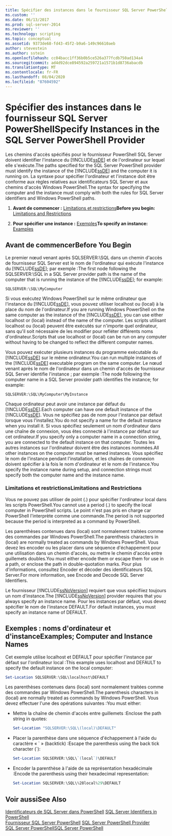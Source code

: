 ```yaml
---
title: Spécifier des instances dans le fournisseur SQL Server PowerShell | Microsoft Docs
ms.custom: ''
ms.date: 06/13/2017
ms.prod: sql-server-2014
ms.reviewer: ''
ms.technology: scripting
ms.topic: conceptual
ms.assetid: 9373de68-fd43-45f2-b9a6-149c96610aeb
author: stevestein
ms.author: sstein
ms.openlocfilehash: cc04bacc1ff36b0b5ce526a377fcdb750ad134a4
ms.sourcegitcommit: ad4d92dce894592a259721a1571b1d8736abacdb
ms.translationtype: MT
ms.contentlocale: fr-FR
ms.lasthandoff: 08/04/2020
ms.locfileid: "87604592"
---
```

# <a name="specify-instances-in-the-sql-server-powershell-provider"></a><span data-ttu-id="2cbef-102">Spécifier des instances dans le fournisseur SQL Server PowerShell</span><span class="sxs-lookup"><span data-stu-id="2cbef-102">Specify Instances in the SQL Server PowerShell Provider</span></span>
  <span data-ttu-id="2cbef-103">Les chemins d'accès spécifiés pour le fournisseur PowerShell SQL Server doivent identifier l'instance du [!INCLUDE[ssDE](../includes/ssde-md.md)] et de l'ordinateur sur lequel elle s'exécute.</span><span class="sxs-lookup"><span data-stu-id="2cbef-103">The paths specified for the SQL Server PowerShell provider must identify the instance of the [!INCLUDE[ssDE](../includes/ssde-md.md)] and the computer it is running on.</span></span> <span data-ttu-id="2cbef-104">La syntaxe pour spécifier l'ordinateur et l'instance doit être conforme aux règles relatives aux identificateurs SQL Server et aux chemins d'accès Windows PowerShell.</span><span class="sxs-lookup"><span data-stu-id="2cbef-104">The syntax for specifying the computer and the instance must comply with both the rules for SQL Server identifiers and Windows PowerShell paths.</span></span>  
  
1.  <span data-ttu-id="2cbef-105">**Avant de commencer :**  [Limitations et restrictions](#LimitationsRestrictions)</span><span class="sxs-lookup"><span data-stu-id="2cbef-105">**Before you begin:**  [Limitations and Restrictions](#LimitationsRestrictions)</span></span>  
  
2.  <span data-ttu-id="2cbef-106">**Pour spécifier une instance :**  [Exemples](#Examples)</span><span class="sxs-lookup"><span data-stu-id="2cbef-106">**To specify an instance:**  [Examples](#Examples)</span></span>  
  
## <a name="before-you-begin"></a><span data-ttu-id="2cbef-107">Avant de commencer</span><span class="sxs-lookup"><span data-stu-id="2cbef-107">Before You Begin</span></span>  
 <span data-ttu-id="2cbef-108">Le premier nœud venant après SQLSERVER:\SQL dans un chemin d'accès de fournisseur SQL Server est le nom de l'ordinateur qui exécute l'instance du [!INCLUDE[ssDE](../includes/ssde-md.md)]; par exemple :</span><span class="sxs-lookup"><span data-stu-id="2cbef-108">The first node following the SQLSERVER:\SQL in a SQL Server provider path is the name of the computer that is running the instance of the [!INCLUDE[ssDE](../includes/ssde-md.md)]; for example:</span></span>  
  
```  
SQLSERVER:\SQL\MyComputer  
```  
  
 <span data-ttu-id="2cbef-109">Si vous exécutez Windows PowerShell sur le même ordinateur que l'instance du [!INCLUDE[ssDE](../includes/ssde-md.md)], vous pouvez utiliser localhost ou (local) à la place du nom de l'ordinateur.</span><span class="sxs-lookup"><span data-stu-id="2cbef-109">If you are running Windows PowerShell on the same computer as the instance of the [!INCLUDE[ssDE](../includes/ssde-md.md)], you can use either localhost or (local) instead of the name of the computer.</span></span> <span data-ttu-id="2cbef-110">Les scripts utilisant localhost ou (local) peuvent être exécutés sur n'importe quel ordinateur, sans qu'il soit nécessaire de les modifier pour refléter différents noms d'ordinateur.</span><span class="sxs-lookup"><span data-stu-id="2cbef-110">Scripts that use localhost or (local) can be run on any computer without having to be changed to reflect the different computer names.</span></span>  
  
 <span data-ttu-id="2cbef-111">Vous pouvez exécuter plusieurs instances du programme exécutable du [!INCLUDE[ssDE](../includes/ssde-md.md)] sur le même ordinateur.</span><span class="sxs-lookup"><span data-stu-id="2cbef-111">You can run multiple instances of the [!INCLUDE[ssDE](../includes/ssde-md.md)] executable program on the same computer.</span></span> <span data-ttu-id="2cbef-112">Le nœud venant après le nom de l'ordinateur dans un chemin d'accès de fournisseur SQL Server identifie l'instance ; par exemple :</span><span class="sxs-lookup"><span data-stu-id="2cbef-112">The node following the computer name in a SQL Server provider path identifies the instance; for example:</span></span>  
  
```  
SQLSERVER:\SQL\MyComputer\MyInstance  
```  
  
 <span data-ttu-id="2cbef-113">Chaque ordinateur peut avoir une instance par défaut du [!INCLUDE[ssDE](../includes/ssde-md.md)].</span><span class="sxs-lookup"><span data-stu-id="2cbef-113">Each computer can have one default instance of the [!INCLUDE[ssDE](../includes/ssde-md.md)].</span></span> <span data-ttu-id="2cbef-114">Vous ne spécifiez pas de nom pour l'instance par défaut lorsque vous l'installez.</span><span class="sxs-lookup"><span data-stu-id="2cbef-114">You do not specify a name for the default instance when you install it.</span></span> <span data-ttu-id="2cbef-115">Si vous spécifiez seulement un nom d'ordinateur dans une chaîne de connexion, vous êtes connecté à l'instance par défaut sur cet ordinateur.</span><span class="sxs-lookup"><span data-stu-id="2cbef-115">If you specify only a computer name in a connection string, you are connected to the default instance on that computer.</span></span> <span data-ttu-id="2cbef-116">Toutes les autres instances sur l'ordinateur doivent être des instances nommées.</span><span class="sxs-lookup"><span data-stu-id="2cbef-116">All other instances on the computer must be named instances.</span></span> <span data-ttu-id="2cbef-117">Vous spécifiez le nom de l'instance pendant l'installation, et les chaînes de connexion doivent spécifier à la fois le nom d'ordinateur et le nom de l'instance.</span><span class="sxs-lookup"><span data-stu-id="2cbef-117">You specify the instance name during setup, and connection strings must specify both the computer name and the instance name.</span></span>  
  
###  <a name="limitations-and-restrictions"></a><a name="LimitationsRestrictions"></a> <span data-ttu-id="2cbef-118">Limitations et restrictions</span><span class="sxs-lookup"><span data-stu-id="2cbef-118">Limitations and Restrictions</span></span>  
 <span data-ttu-id="2cbef-119">Vous ne pouvez pas utiliser de point (.) pour spécifier l'ordinateur local dans les scripts PowerShell.</span><span class="sxs-lookup"><span data-stu-id="2cbef-119">You cannot use a period (.) to specify the local computer in PowerShell scripts.</span></span> <span data-ttu-id="2cbef-120">Le point n'est pas pris en charge car PowerShell l'interprète comme une commande.</span><span class="sxs-lookup"><span data-stu-id="2cbef-120">The period is not supported because the period is interpreted as a command by PowerShell.</span></span>  
  
 <span data-ttu-id="2cbef-121">Les parenthèses contenues dans (local) sont normalement traitées comme des commandes par Windows PowerShell.</span><span class="sxs-lookup"><span data-stu-id="2cbef-121">The parenthesis characters in (local) are normally treated as commands by Windows PowerShell.</span></span> <span data-ttu-id="2cbef-122">Vous devez les encoder ou les placer dans une séquence d'échappement pour une utilisation dans un chemin d'accès, ou mettre le chemin d'accès entre guillemets doubles.</span><span class="sxs-lookup"><span data-stu-id="2cbef-122">You must either encode them or escape them for use in a path, or enclose the path in double-quotation marks.</span></span> <span data-ttu-id="2cbef-123">Pour plus d'informations, consultez Encoder et décoder des identificateurs SQL Server.</span><span class="sxs-lookup"><span data-stu-id="2cbef-123">For more information, see Encode and Decode SQL Server Identifiers.</span></span>  
  
 <span data-ttu-id="2cbef-124">Le fournisseur [!INCLUDE[ssNoVersion](../includes/ssnoversion-md.md)] requiert que vous spécifiiez toujours un nom d'instance.</span><span class="sxs-lookup"><span data-stu-id="2cbef-124">The [!INCLUDE[ssNoVersion](../includes/ssnoversion-md.md)] provider requires that you always specify an instance name.</span></span> <span data-ttu-id="2cbef-125">Pour les instances par défaut, vous devez spécifier le nom de l'instance DEFAULT.</span><span class="sxs-lookup"><span data-stu-id="2cbef-125">For default instances, you must specify an instance name of DEFAULT.</span></span>  
  
##  <a name="examples-computer-and-instance-names"></a><a name="Examples"></a> <span data-ttu-id="2cbef-126">Exemples : noms d'ordinateur et d'instance</span><span class="sxs-lookup"><span data-stu-id="2cbef-126">Examples; Computer and Instance Names</span></span>  
 <span data-ttu-id="2cbef-127">Cet exemple utilise localhost et DEFAULT pour spécifier l'instance par défaut sur l'ordinateur local :</span><span class="sxs-lookup"><span data-stu-id="2cbef-127">This example uses localhost and DEFAULT to specify the default instance on the local computer:</span></span>  
  
```powershell
Set-Location SQLSERVER:\SQL\localhost\DEFAULT
```  
  
 <span data-ttu-id="2cbef-128">Les parenthèses contenues dans (local) sont normalement traitées comme des commandes par Windows PowerShell.</span><span class="sxs-lookup"><span data-stu-id="2cbef-128">The parenthesis characters in (local) are normally treated as commands by Windows PowerShell.</span></span> <span data-ttu-id="2cbef-129">Vous devez effectuer l'une des opérations suivantes :</span><span class="sxs-lookup"><span data-stu-id="2cbef-129">You must either:</span></span>  
  
-   <span data-ttu-id="2cbef-130">Mettre la chaîne de chemin d'accès entre guillemets :</span><span class="sxs-lookup"><span data-stu-id="2cbef-130">Enclose the path string in quotes:</span></span>  
  
    ```powershell
    Set-Location "SQLSERVER:\SQL\(local)\DEFAULT"  
    ```  
  
-   <span data-ttu-id="2cbef-131">Placer la parenthèse dans une séquence d'échappement à l'aide du caractère « \` » (backtick) :</span><span class="sxs-lookup"><span data-stu-id="2cbef-131">Escape the parenthesis using the back tick character (\`):</span></span>  
  
    ```powershell
    Set-Location SQLSERVER:\SQL\`(local`)\DEFAULT  
    ```  
  
-   <span data-ttu-id="2cbef-132">Encoder la parenthèse à l'aide de sa représentation hexadécimale :</span><span class="sxs-lookup"><span data-stu-id="2cbef-132">Encode the parenthesis using their hexadecimal representation:</span></span>  
  
    ```powershell
    Set-Location SQLSERVER:\SQL\%28local%29\DEFAULT  
    ```  
  
## <a name="see-also"></a><span data-ttu-id="2cbef-133">Voir aussi</span><span class="sxs-lookup"><span data-stu-id="2cbef-133">See Also</span></span>  
 <span data-ttu-id="2cbef-134">[Identificateurs de SQL Server dans PowerShell](sql-server-identifiers-in-powershell.md) </span><span class="sxs-lookup"><span data-stu-id="2cbef-134">[SQL Server Identifiers in PowerShell](sql-server-identifiers-in-powershell.md) </span></span>  
 <span data-ttu-id="2cbef-135">[Fournisseur SQL Server PowerShell](sql-server-powershell-provider.md) </span><span class="sxs-lookup"><span data-stu-id="2cbef-135">[SQL Server PowerShell Provider](sql-server-powershell-provider.md) </span></span>  
 [<span data-ttu-id="2cbef-136">SQL Server PowerShell</span><span class="sxs-lookup"><span data-stu-id="2cbef-136">SQL Server PowerShell</span></span>](sql-server-powershell.md)  
